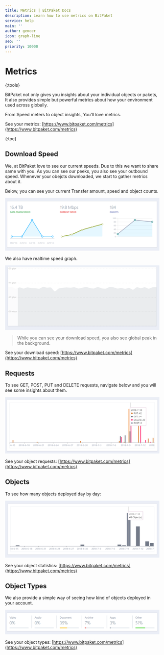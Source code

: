 ```yaml
---
title: Metrics | BitPaket Docs
description: Learn how to use metrics on BitPaket
service: help
main: ''
author: gencer
icon: graph-line
seo: ''
priority: 10000
---
```


# Metrics
{:tools}

BitPaket not only gives you insights about your individual objects or pakets, It also provides simple but powerful metrics about how your environment used across globally.

From Speed meters to object insights, You'll love metrics.

See your metrics: [https://www.bitpaket.com/metrics](https://www.bitpaket.com/metrics)

{:toc}

## Download Speed

We, at BitPaket love to see our current speeds. Due to this we want to share same with you. As you can see our peeks, you also see your outbound speed. Whenever your obejcts downloaded, we start to gather metrics about it.

Below, you can see your current Transfer amount, speed and object counts.

![metrics](./images/metrics_head.png)

We also have realtime speed graph.

![peak_gif](./images/peak.gif)

> While you can see your download speed, you also see global peak in the background.

See your download speed: [https://www.bitpaket.com/metrics](https://www.bitpaket.com/metrics)

## Requests

To see GET, POST, PUT and DELETE requests, navigate below and you will see some insights about them.

![metric_requests](./images/metric_requests.png)

See your object requests: [https://www.bitpaket.com/metrics](https://www.bitpaket.com/metrics)

## Objects

To see how many objects deployed day by day:

![metric_objects](./images/metric_objects.png)

See your object statistics: [https://www.bitpaket.com/metrics](https://www.bitpaket.com/metrics)

## Object Types

We also provide a simple way of seeing how kind of objects deployed in your account.

![metric_objects](./images/metric_types.png)

See your object types: [https://www.bitpaket.com/metrics](https://www.bitpaket.com/metrics)